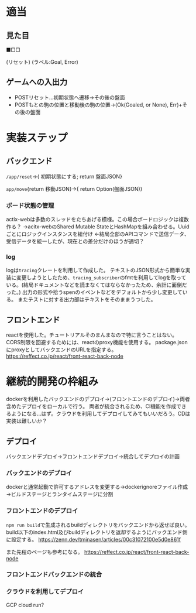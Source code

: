 # 適当
## 見た目
■□□

(リセット) (ラベル:Goal, Error)

## ゲームへの入出力
- POSTリセット…初期状態へ遷移→その後の盤面
- POSTもとの駒の位置と移動後の駒の位置→(Ok(Goaled, or None), Err)+その後の盤面

# 実装ステップ
## バックエンド
`/app/reset`→{ 初期状態にする; return 盤面JSON}

`app/move`{return 移動JSON}→{ return Option(盤面JSON)}

### ボード状態の管理
actix-webは多数のスレッドをたちあげる模様。この場合ボードロジックは複数作る？
→acitx-webのShared Mutable StateとHashMapを組み合わせる。Uuidごとにロジックインスタンスを紐付け
←結局全部のAPIコマンドで送信データ、受信データを統一したが、現在との差分だけのほうが適切？

### log
logは`tracing`クレートを利用して作成した。
テキストのJSON形式から簡単な実装に変更しようとしたため、`tracing_subscriber`のfmtを利用してlogを取っている。(結局ドキュメントなどを読まなくてはならなかったため、余計に面倒だった。)
出力の形式や拾うspenのイベントなどをデフォルトから少し変更している。
またテストに対する出力部はテキストをそのままうつした。

## フロントエンド
reactを使用した。チュートリアルそのまんまなので特に言うことはない。
CORS制限を回避するためには、reactのproxy機能を使用する。
package.jsonにproxyとしてバックエンドのURLを指定する。
https://reffect.co.jp/react/front-react-back-node

# 継続的開発の枠組み
dockerを利用したバックエンドのデプロイ→(フロントエンドのデプロイ)→両者含めたデプロイをローカルで行う。
両者が統合されるため、CI機能を作成できるようになる…はず。クラウドを利用してデプロイしてみてもいいだろう。CDは実装は難しいか？

## デプロイ
バックエンドデプロイ→フロントエンドデプロイ→統合してデプロイの計画

### バックエンドのデプロイ
dockerと通常起動で許可するアドレスを変更する→dockerignoreファイル作成→ビルドステージとランタイムステージに分割

### フロントエンドのデプロイ
`npm run build`で生成されるbuildディレクトリをバックエンドから返せば良い。
build以下のindex.html及びbuildディレクトリを返却するようにバックエンド側に設定する。
https://zenn.dev/tminasen/articles/00c31072100e5d0e861f

また先程のページも参考になる。
https://reffect.co.jp/react/front-react-back-node

### フロントエンドバックエンドの統合

### クラウドを利用してデプロイ
GCP cloud run?